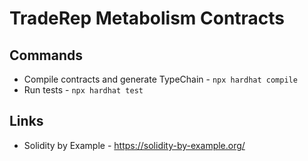 # TradeRep Metabolism Contracts

## Commands

- Compile contracts and generate TypeChain - `npx hardhat compile`
- Run tests - `npx hardhat test`

## Links

- Solidity by Example - https://solidity-by-example.org/
